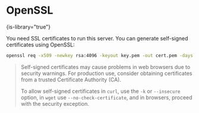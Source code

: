 # OpenSSL

{is-library="true"}


<snippet id="CreateSelfSignedCert">

You need SSL certificates to run this server. You can generate self-signed certificates using OpenSSL:

```sh
openssl req -x509 -newkey rsa:4096 -keyout key.pem -out cert.pem -days 365 -nodes -subj "/C=SE/ST=Skåne/L=Malmö/O=Example/OU=Development/CN=example.com"
```

> Self-signed certificates may cause problems in web browsers due to security warnings. For production use, consider obtaining certificates from a trusted Certificate Authority (CA).
>
> To allow self-signed certificates in `curl`, use the `-k` or `--insecure` option, in `wget` use `--no-check-certificate`, and in browsers, proceed with the security exception.

</snippet>